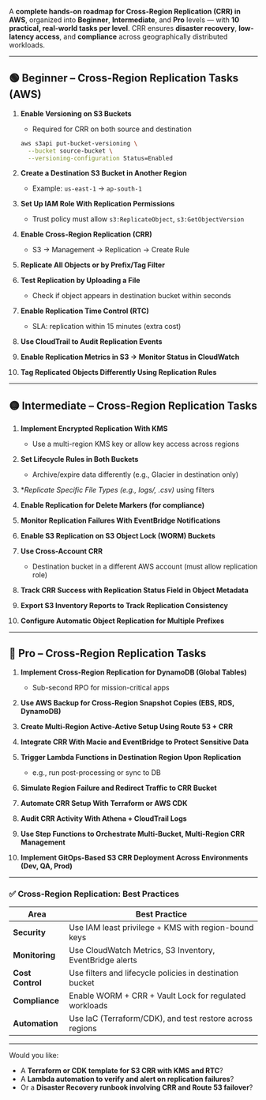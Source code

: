 A **complete hands-on roadmap for Cross-Region Replication (CRR) in AWS**, organized into **Beginner**, **Intermediate**, and **Pro** levels — with **10 practical, real-world tasks per level**. CRR ensures **disaster recovery**, **low-latency access**, and **compliance** across geographically distributed workloads.

---

## 🟢 Beginner – Cross-Region Replication Tasks (AWS)

1. **Enable Versioning on S3 Buckets**
   - Required for CRR on both source and destination
   ```bash
   aws s3api put-bucket-versioning \
     --bucket source-bucket \
     --versioning-configuration Status=Enabled
   ```

2. **Create a Destination S3 Bucket in Another Region**
   - Example: `us-east-1` → `ap-south-1`

3. **Set Up IAM Role With Replication Permissions**
   - Trust policy must allow `s3:ReplicateObject`, `s3:GetObjectVersion`

4. **Enable Cross-Region Replication (CRR)**
   - S3 → Management → Replication → Create Rule

5. **Replicate All Objects or by Prefix/Tag Filter**

6. **Test Replication by Uploading a File**
   - Check if object appears in destination bucket within seconds

7. **Enable Replication Time Control (RTC)**
   - SLA: replication within 15 minutes (extra cost)

8. **Use CloudTrail to Audit Replication Events**

9. **Enable Replication Metrics in S3 → Monitor Status in CloudWatch**

10. **Tag Replicated Objects Differently Using Replication Rules**

---

## 🟡 Intermediate – Cross-Region Replication Tasks

1. **Implement Encrypted Replication With KMS**
   - Use a multi-region KMS key or allow key access across regions

2. **Set Lifecycle Rules in Both Buckets**
   - Archive/expire data differently (e.g., Glacier in destination only)

3. **Replicate Specific File Types (e.g., logs/, *.csv)** using filters

4. **Enable Replication for Delete Markers (for compliance)**

5. **Monitor Replication Failures With EventBridge Notifications**

6. **Enable S3 Replication on S3 Object Lock (WORM) Buckets**

7. **Use Cross-Account CRR**
   - Destination bucket in a different AWS account (must allow replication role)

8. **Track CRR Success with Replication Status Field in Object Metadata**

9. **Export S3 Inventory Reports to Track Replication Consistency**

10. **Configure Automatic Object Replication for Multiple Prefixes**

---

## 🔴 Pro – Cross-Region Replication Tasks

1. **Implement Cross-Region Replication for DynamoDB (Global Tables)**
   - Sub-second RPO for mission-critical apps

2. **Use AWS Backup for Cross-Region Snapshot Copies (EBS, RDS, DynamoDB)**

3. **Create Multi-Region Active-Active Setup Using Route 53 + CRR**

4. **Integrate CRR With Macie and EventBridge to Protect Sensitive Data**

5. **Trigger Lambda Functions in Destination Region Upon Replication**
   - e.g., run post-processing or sync to DB

6. **Simulate Region Failure and Redirect Traffic to CRR Bucket**

7. **Automate CRR Setup With Terraform or AWS CDK**

8. **Audit CRR Activity With Athena + CloudTrail Logs**

9. **Use Step Functions to Orchestrate Multi-Bucket, Multi-Region CRR Management**

10. **Implement GitOps-Based S3 CRR Deployment Across Environments (Dev, QA, Prod)**

---

### ✅ Cross-Region Replication: Best Practices

| Area             | Best Practice                                              |
|------------------|-------------------------------------------------------------|
| **Security**     | Use IAM least privilege + KMS with region-bound keys        |
| **Monitoring**   | Use CloudWatch Metrics, S3 Inventory, EventBridge alerts    |
| **Cost Control** | Use filters and lifecycle policies in destination bucket     |
| **Compliance**   | Enable WORM + CRR + Vault Lock for regulated workloads       |
| **Automation**   | Use IaC (Terraform/CDK), and test restore across regions     |

---

Would you like:
- A **Terraform or CDK template for S3 CRR with KMS and RTC**?
- A **Lambda automation to verify and alert on replication failures**?
- Or a **Disaster Recovery runbook involving CRR and Route 53 failover**?
